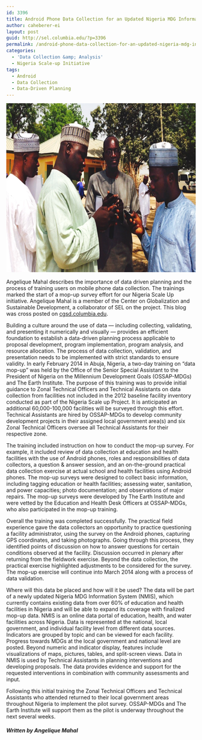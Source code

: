 ```yaml
---
id: 3396
title: Android Phone Data Collection for an Updated Nigeria MDG Information System
author: caheberer-ei
layout: post
guid: http://sel.columbia.edu/?p=3396
permalink: /android-phone-data-collection-for-an-updated-nigeria-mdg-information-system/
categories:
  - 'Data Collection &amp; Analysis'
  - Nigeria Scale-up Initiative
tags:
  - Android
  - Data Collection
  - Data-Driven Planning
---
```

[<img src="/assets/uploads/blog/2014/02/TA_training.jpg" alt="TA_training" width="700" height="450" class="alignnone size-full wp-image-3411" />][1]

Angelique Mahal describes the importance of data driven planning and the process of training users on mobile phone data collection. The trainings marked the start of a mop-up survey effort for our Nigeria Scale Up initiative. Angelique Mahal is a member of the Center on Globalization and Sustainable Development, a collaborator of SEL on the project. This blog was cross posted on [cgsd.columbia.edu][2].

<!--more-->

Building a culture around the use of data — including collecting, validating, and presenting it numerically and visually — provides an efficient foundation to establish a data-driven planning process applicable to proposal development, program implementation, program analysis, and resource allocation. The process of data collection, validation, and presentation needs to be implemented with strict standards to ensure validity. In early February 2014 in Abuja, Nigeria, a two-day training on “data mop-up” was held by the Office of the Senior Special Assistant to the President of Nigeria on the Millennium Development Goals (OSSAP-MDGs) and The Earth Institute. The purpose of this training was to provide initial guidance to Zonal Technical Officers and Technical Assistants on data collection from facilities not included in the 2012 baseline facility inventory conducted as part of the Nigeria Scale up Project. It is anticipated an additional 60,000-100,000 facilities will be surveyed through this effort. Technical Assistants are hired by OSSAP-MDGs to develop community development projects in their assigned local government area(s) and six Zonal Technical Officers oversee all Technical Assistants for their respective zone.

The training included instruction on how to conduct the mop-up survey. For example, it included review of data collection at education and health facilities with the use of Android phones, roles and responsibilities of data collectors, a question &#038; answer session, and an on-the-ground practical data collection exercise at actual school and health facilities using Android phones. The mop-up surveys were designed to collect basic information, including tagging education or health facilities; assessing water, sanitation, and power capacities; photo documentation; and observations of major repairs. The mop-up surveys were developed by The Earth Institute and were vetted by the Education and Health Desk Officers at OSSAP-MDGs, who also participated in the mop-up training.

Overall the training was completed successfully. The practical field experience gave the data collectors an opportunity to practice questioning a facility administrator, using the survey on the Android phones, capturing GPS coordinates, and taking photographs. Going through this process, they identified points of discussion on how to answer questions for certain conditions observed at the facility. Discussion occurred in plenary after returning from the fieldwork exercise. Beyond the data collection, the practical exercise highlighted adjustments to be considered for the survey. The mop-up exercise will continue into March 2014 along with a process of data validation.

Where will this data be placed and how will it be used? The data will be part of a newly updated Nigeria MDG Information System (NMIS), which currently contains existing data from over 60% of education and health facilities in Nigeria and will be able to expand its coverage with finalized mop-up data. NMIS is an online data portal of education, health, and water facilities across Nigeria. Data is represented at the national, local government, and individual facility level from different data sources. Indicators are grouped by topic and can be viewed for each facility. Progress towards MDGs at the local government and national level are posted. Beyond numeric and indicator display, features include visualizations of maps, pictures, tables, and split-screen views. Data in NMIS is used by Technical Assistants in planning interventions and developing proposals. The data provides evidence and support for the requested interventions in combination with community assessments and input.

Following this initial training the Zonal Technical Officers and Technical Assistants who attended returned to their local government areas throughout Nigeria to implement the pilot survey. OSSAP-MDGs and The Earth Institute will support them as the pilot is underway throughout the next several weeks.

##### Written by Angelique Mahal

 [1]: /assets/uploads/blog/2014/02/TA_training.jpg
 [2]: http://cgsd.columbia.edu/2014/02/20/android-phone-data-collection-for-an-updated-nigeria-mdg-information-system/
